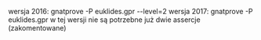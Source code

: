 wersja 2016: gnatprove -P euklides.gpr --level=2
wersja 2017: gnatprove -P euklides.gpr
             w tej wersji nie są potrzebne już dwie assercje (zakomentowane)

